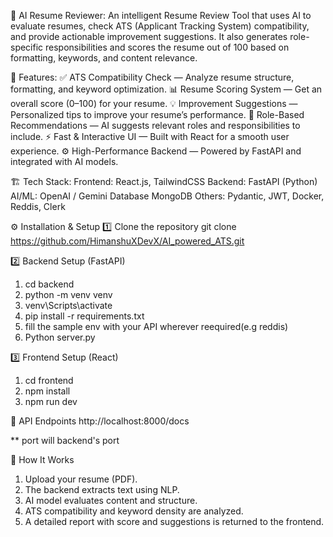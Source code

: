 🧠 AI Resume Reviewer:
An intelligent Resume Review Tool that uses AI to evaluate resumes, check ATS (Applicant Tracking System) compatibility, and provide actionable improvement suggestions. It also generates role-specific responsibilities and scores the resume out of 100 based on formatting, keywords, and content relevance.

🚀 Features:
✅ ATS Compatibility Check — Analyze resume structure, formatting, and keyword optimization.
📊 Resume Scoring System — Get an overall score (0–100) for your resume.
💡 Improvement Suggestions — Personalized tips to improve your resume’s performance.
🧩 Role-Based Recommendations — AI suggests relevant roles and responsibilities to include.
⚡ Fast & Interactive UI — Built with React for a smooth user experience.
⚙️ High-Performance Backend — Powered by FastAPI and integrated with AI models.

🏗️ Tech Stack:
Frontend: React.js, TailwindCSS
Backend: FastAPI (Python)
AI/ML: OpenAI / Gemini
Database MongoDB
Others:	Pydantic, JWT, Docker, Reddis, Clerk

⚙️ Installation & Setup
1️⃣ Clone the repository
git clone https://github.com/HimanshuXDevX/AI_powered_ATS.git

2️⃣ Backend Setup (FastAPI)
1. cd backend
2. python -m venv venv
3. venv\Scripts\activate
4. pip install -r requirements.txt
6. fill the sample env with your API wherever reequired(e.g reddis)
5. Python server.py

3️⃣ Frontend Setup (React)
1. cd frontend
2. npm install
3. npm run dev

🔗 API Endpoints
http://localhost:8000/docs

** port will backend's port

🧠 How It Works
1. Upload your resume (PDF).
2. The backend extracts text using NLP.
3. AI model evaluates content and structure.
4. ATS compatibility and keyword density are analyzed.
5. A detailed report with score and suggestions is returned to the frontend.